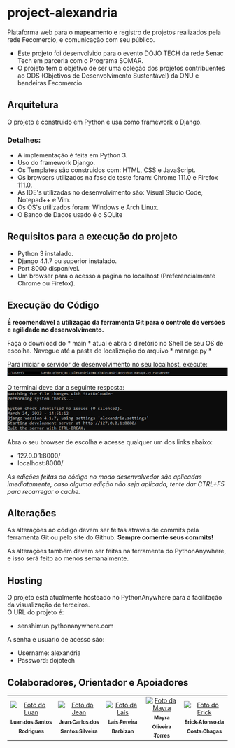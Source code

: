 # project-alexandria

Plataforma web para o mapeamento e registro de projetos realizados pela rede Fecomercio, e comunicação com seu público.

* Este projeto foi desenvolvido para o evento DOJO TECH da rede Senac Tech em parceria com o Programa SOMAR.
* O projeto tem o objetivo de ser uma coleção dos projetos contribuentes ao ODS (Objetivos de Desenvolvimento Sustentável) da ONU e bandeiras Fecomercio


## Arquitetura

O projeto é construido em Python e usa como framework o Django.

### Detalhes:

* A implementação é feita em Python 3.
* Uso do framework Django.
* Os Templates são construidos com: HTML, CSS e JavaScript.
* Os browsers utilizados na fase de teste foram: Chrome 111.0 e Firefox 111.0.
* As IDE's utilizadas no desenvolvimento são: Visual Studio Code, Notepad++ e Vim.
* Os OS's utilizados foram: Windows e Arch Linux.
* O Banco de Dados usado é o SQLite

## Requisitos para a execução do projeto

* Python 3 instalado.
* Django 4.1.7 ou superior instalado.
* Port 8000 disponível.
* Um browser para o acesso a página no localhost (Preferencialmente Chrome ou Firefox).

## Execução do Código

**É recomendável a utilização da ferramenta Git para o controle de versões e agilidade no desenvolvimento.**

Faça o download do * main * atual e abra o diretório no Shell de seu OS de escolha.
Navegue até a pasta de localização do arquivo * manage.py *

Para iniciar o servidor de desenvolvimento no seu localhost, execute:
<br><img src="command.png" alt="python manage.py runserver">

O terminal deve dar a seguinte resposta:
<br><img src="example.png" alt="example"><br>

Abra o seu browser de escolha e acesse qualquer um dos links abaixo:
* 127.0.0.1:8000/
* localhost:8000/

*As edições feitas ao código no modo desenvolvedor são aplicadas imediatamente, caso alguma edição não seja aplicada, tente dar CTRL+F5 para recarregar o cache.*

## Alterações

As alterações ao código devem ser feitas através de commits pela ferramenta Git ou pelo site do Github.
**Sempre comente seus commits!**

As alterações também devem ser feitas na ferramenta do PythonAnywhere, e isso será feito ao menos semanalmente.

## Hosting

O projeto está atualmente hosteado no PythonAnywhere para a facilitação da visualização de terceiros. <br>
O URL do projeto é:
* senshimun.pythonanywhere.com

A senha e usuário de acesso são:

* Username: alexandria
* Password: dojotech

## Colaboradores, Orientador e Apoiadores

<table>
  <tr>
    <td align="center">
      <a href="#">
        <img src="https://avatars.githubusercontent.com/u/113078036?v=4" width="100px;" alt="Foto do Luan"/><br>
        <sub>
          <b>Luan dos Santos Rodrigues</b>
        </sub>
      </a>
    </td>
    <td align="center">
      <a href="#">
        <img src="https://avatars.githubusercontent.com/u/128070916?v=4" width="100px;" alt="Foto do Jean"/><br>
        <sub>
          <b>Jean Carlos dos Santos Silveira</b>
        </sub>
      </a>
    </td>
    <td align="center">
      <a href="#">
        <img src="https://avatars.githubusercontent.com/u/128085739?v=4" width="100px;" alt="Foto da Laís"/><br>
        <sub>
          <b>Laís Pereira Barbizan</b>
        </sub>
      </a>
    </td>
        <td align="center">
      <a href="#">
        <img src="https://avatars.githubusercontent.com/u/128161346?v=4" width="100px;" alt="Foto da Mayra"/><br>
        <sub>
          <b>Mayra Oliveira Torres</b>
        </sub>
      </a>
    </td>
        <td align="center">
      <a href="#">
        <img src="https://avatars.githubusercontent.com/u/36458464?v=4" width="100px;" alt="Foto do Erick"/><br>
        <sub>
          <b>Erick Afonso da Costa Chagas</b>
        </sub>
      </a>
    </td>
  </tr>
</table>
